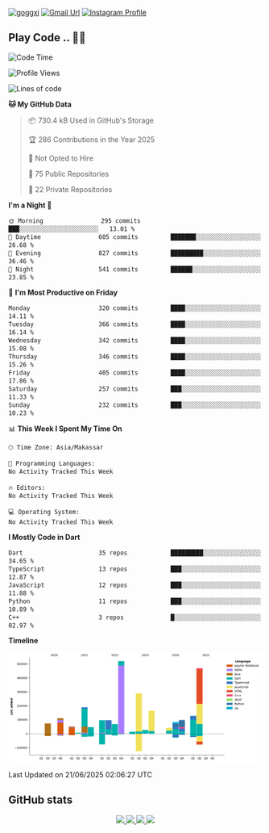 [![goggxi](https://img.shields.io/badge/Portofolio-Goggxi-orange)](https://goggxi.github.io)
[![Gmail Url](https://img.shields.io/twitter/url?label=Goggxi@gmail.com&logo=gmail&style=social&url=http%3A%2F%2Fmailto%3Acontact.Goggxi@gmail.com)](mailto:Goggxi@gmail.com) [![Instagram Profile](https://img.shields.io/twitter/url?label=moh_rifkan&logo=instagram&style=social&url=https://www.instagram.com/moh_rifkan/)](https://www.instagram.com/moh_rifkan/)

## Play Code .. 💬🚀

<!-- [![Moh Rifkan GitHub stats](https://github-readme-stats.vercel.app/api?username=goggxi&count_private=true&show_icons=true&theme=dracula&custom_title=Goggxi%20Statistic%20🚀)](https://github.com/goggxi/goggxi)

[![Top Langs](https://github-readme-stats.vercel.app/api/top-langs/?username=goggxi&langs_count=8&layout=compact&show_icons=true&theme=dracula)](https://github.com/goggxi/goggxi) -->

<!--START_SECTION:waka-->
![Code Time](http://img.shields.io/badge/Code%20Time-4%2C369%20hrs%2016%20mins-blue)

![Profile Views](http://img.shields.io/badge/Profile%20Views-0-blue)

![Lines of code](https://img.shields.io/badge/From%20Hello%20World%20I%27ve%20Written-2.6%20million%20lines%20of%20code-blue)

**🐱 My GitHub Data** 

> 📦 730.4 kB Used in GitHub's Storage 
 > 
> 🏆 286 Contributions in the Year 2025
 > 
> 🚫 Not Opted to Hire
 > 
> 📜 75 Public Repositories 
 > 
> 🔑 22 Private Repositories 
 > 
**I'm a Night 🦉** 

```text
🌞 Morning                295 commits         ███░░░░░░░░░░░░░░░░░░░░░░   13.01 % 
🌆 Daytime                605 commits         ███████░░░░░░░░░░░░░░░░░░   26.68 % 
🌃 Evening                827 commits         █████████░░░░░░░░░░░░░░░░   36.46 % 
🌙 Night                  541 commits         ██████░░░░░░░░░░░░░░░░░░░   23.85 % 
```
📅 **I'm Most Productive on Friday** 

```text
Monday                   320 commits         ████░░░░░░░░░░░░░░░░░░░░░   14.11 % 
Tuesday                  366 commits         ████░░░░░░░░░░░░░░░░░░░░░   16.14 % 
Wednesday                342 commits         ████░░░░░░░░░░░░░░░░░░░░░   15.08 % 
Thursday                 346 commits         ████░░░░░░░░░░░░░░░░░░░░░   15.26 % 
Friday                   405 commits         ████░░░░░░░░░░░░░░░░░░░░░   17.86 % 
Saturday                 257 commits         ███░░░░░░░░░░░░░░░░░░░░░░   11.33 % 
Sunday                   232 commits         ███░░░░░░░░░░░░░░░░░░░░░░   10.23 % 
```


📊 **This Week I Spent My Time On** 

```text
🕑︎ Time Zone: Asia/Makassar

💬 Programming Languages: 
No Activity Tracked This Week

🔥 Editors: 
No Activity Tracked This Week

💻 Operating System: 
No Activity Tracked This Week
```

**I Mostly Code in Dart** 

```text
Dart                     35 repos            █████████░░░░░░░░░░░░░░░░   34.65 % 
TypeScript               13 repos            ███░░░░░░░░░░░░░░░░░░░░░░   12.87 % 
JavaScript               12 repos            ███░░░░░░░░░░░░░░░░░░░░░░   11.88 % 
Python                   11 repos            ███░░░░░░░░░░░░░░░░░░░░░░   10.89 % 
C++                      3 repos             █░░░░░░░░░░░░░░░░░░░░░░░░   02.97 % 
```



**Timeline**

![Lines of Code chart](https://raw.githubusercontent.com/Goggxi/Goggxi/main/assets/bar_graph.png)


 Last Updated on 21/06/2025 02:06:27 UTC
<!--END_SECTION:waka-->

## GitHub stats

<p align="center">
  <a href="https://github.com/goggxi">
    <img src="http://github-profile-summary-cards.vercel.app/api/cards/profile-details?username=goggxi&theme=transparent" />
  </a>
  <a href="https://github.com/goggxi">
    <img src="https://github-readme-streak-stats.herokuapp.com/?user=goggxi&hide_border=true&card_width=338&theme=transparent" />
  </a>
  <a href="https://github.com/goggxi">
    <img src="http://github-profile-summary-cards.vercel.app/api/cards/stats?username=goggxi&theme=transparent" />
  </a>
  <a href="https://github.com/goggxi">
    <img src="https://github-readme-stats.vercel.app/api/top-langs/?username=goggxi&langs_count=10&exclude_repo=&hide=c,makefile,html,css,sass,nix,nunjucks,tsql,dockerfile,shell&card_width=699&hide_border=true&theme=transparent" />
  </a>
  <!-- <br/>
  <a href="https://github.com/goggxi">
    <img src="https://komarev.com/ghpvc/?username=goggxi&color=blue&style=flat" />
  </a> -->
</p>
